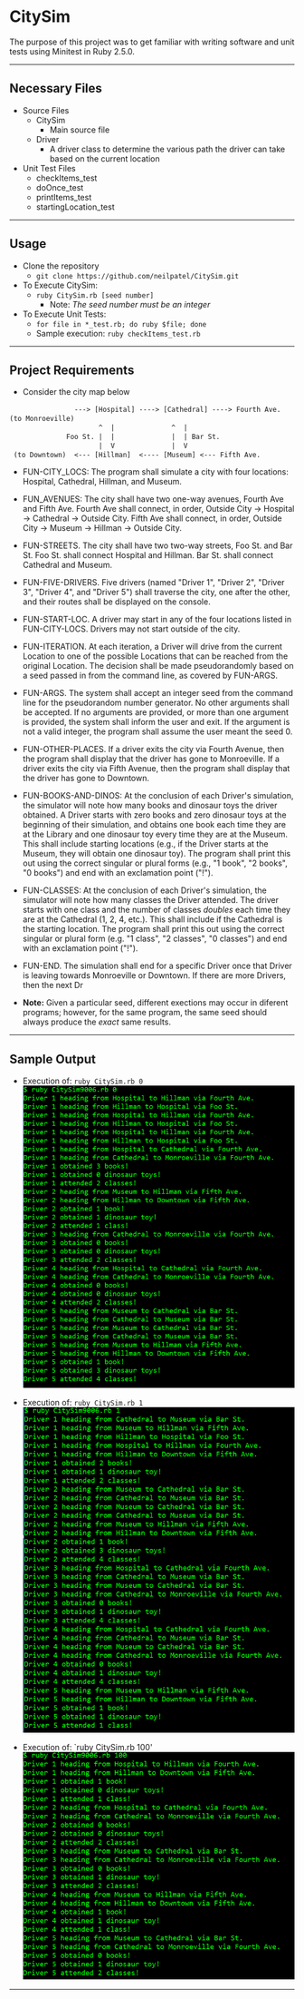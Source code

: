 # CitySim

The purpose of this project was to get familiar with writing software and unit tests using Minitest in Ruby 2.5.0.

___
## Necessary Files
+ Source Files
	+ CitySim
		+ Main source file
	+ Driver
		+ A driver class to determine the various path the driver can take based on the current location
+ Unit Test Files
	+ checkItems_test
	+ doOnce_test
	+ printItems_test
	+ startingLocation_test
___
## Usage
+ Clone the repository
	+ `git clone https://github.com/neilpatel/CitySim.git`
+ To Execute CitySim:
	+ `ruby CitySim.rb [seed number]`
		+ Note: *The seed number must be an integer*
+ To Execute Unit Tests:
	+ `for file in *_test.rb; do ruby $file; done`
	+ Sample execution: `ruby checkItems_test.rb`
___
## Project Requirements
+ Consider the city map below
```	
                ---> [Hospital] ----> [Cathedral] ----> Fourth Ave. (to Monroeville)
                      ^  |              ^  |
              Foo St. |  |              |  | Bar St.
                      |  V              |  V
 (to Downtown)  <--- [Hillman]  <---- [Museum] <--- Fifth Ave.
```
+ FUN-CITY_LOCS: The program shall simulate a city with four locations: Hospital, Cathedral, Hillman, and Museum.
+ FUN_AVENUES: The city shall have two one-way avenues, Fourth Ave and Fifth Ave.  Fourth Ave shall connect, in order, Outside City -> Hospital -> Cathedral -> Outside City.  Fifth Ave shall connect, in order, Outside City -> Museum -> Hillman -> Outside City.
+ FUN-STREETS. The city shall have two two-way streets, Foo St. and Bar St.  Foo St. shall connect Hospital and Hillman.  Bar St. shall connect Cathedral and Museum.
+ FUN-FIVE-DRIVERS. Five drivers (named "Driver 1", "Driver 2", "Driver 3", "Driver 4", and "Driver 5") shall traverse the city, one after the other, and their routes shall be displayed on the console.
+ FUN-START-LOC. A driver may start in any of the four locations listed in FUN-CITY-LOCS.  Drivers may not start outside of the city.
+ FUN-ITERATION. At each iteration, a Driver will drive from the current Location to one of the possible Locations that can be reached from the original Location.  The decision shall be made pseudorandomly based on a seed passed in from the command line, as covered by FUN-ARGS.
+ FUN-ARGS. The system shall accept an integer seed from the command line for the pseudorandom number generator.  No other arguments shall be accepted.  If no arguments are provided, or more than one argument is provided, the system shall inform the user and exit.  If the argument is not a valid integer, the program shall assume the user meant the seed 0.
+ FUN-OTHER-PLACES. If a driver exits the city via Fourth Avenue, then the program shall display that the driver has gone to Monroeville.  If a driver exits the city via Fifth Avenue, then the program shall display that the driver has gone to Downtown.
+ FUN-BOOKS-AND-DINOS: At the conclusion of each Driver's simulation, the simulator will note how many books and dinosaur toys the driver obtained.  A Driver starts with zero books and zero dinosaur toys at the beginning of their simulation, and obtains one book each time they are at the Library and one dinosaur toy every time they are at the Museum.  This shall include starting locations (e.g., if the Driver starts at the Museum, they will obtain one dinosaur toy).  The program shall print this out using the correct singular or plural forms (e.g., "1 book", "2 books", "0 books") and end with an exclamation point ("!").
+ FUN-CLASSES: At the conclusion of each Driver's simulation, the simulator will note how many classes the Driver attended.  The driver starts with one class and the number of classes *doubles* each time they are at the Cathedral (1, 2, 4, etc.).  This shall include if the Cathedral is the starting location.  The program shall print this out using the correct singular or plural form (e.g. "1 class", "2 classes", "0 classes") and end with an exclamation point ("!").
+ FUN-END. The simulation shall end for a specific Driver once that Driver is leaving towards Monroeville or Downtown.  If there are more Drivers, then the next Dr

+ **Note:** Given a particular seed, different exections may occur in diferent programs; however, for the same program, the same seed should always produce the *exact* same results. 

___
## Sample Output
+ Execution of: `ruby CitySim.rb 0`
![Seed 0 Screenshot](https://github.com/neilpatel/CitySim/blob/master/img/Seed%200.PNG)

+ Execution of: `ruby CitySim.rb 1`
![Seed 0 Screenshot](https://github.com/neilpatel/CitySim/blob/master/img/Seed%201.PNG)

+ Execution of: `ruby CitySim.rb 100'
![Seed 0 Screenshot](https://github.com/neilpatel/CitySim/blob/master/img/Seed%20100.PNG)
___